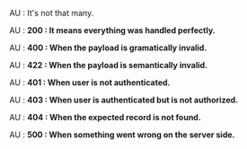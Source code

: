 AU : It's not that many.

AU : **200 : It means everything was handled perfectly.**

AU : **400 : When the payload is gramatically invalid.**

AU : **422 : When the payload is semantically invalid.**

AU : **401 : When user is not authenticated.**

AU : **403 : When user is authenticated but is not authorized.**

AU : **404 : When the expected record is not found.**

AU : **500 : When something went wrong on the server side.**

